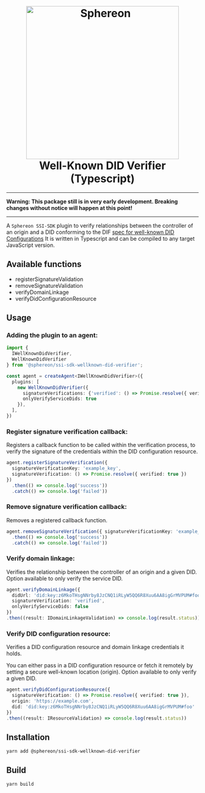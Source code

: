 <!--suppress HtmlDeprecatedAttribute -->
<h1 align="center">
  <br>
  <a href="https://www.sphereon.com"><img src="https://sphereon.com/content/themes/sphereon/assets/img/logo.svg" alt="Sphereon" width="400"></a>
  <br>Well-Known DID Verifier (Typescript) 
  <br>
</h1>

---

**Warning: This package still is in very early development. Breaking changes without notice will happen at this point!**

---

A `Sphereon SSI-SDK` plugin to verify relationships between the controller of an origin and a DID conforming to the DIF [spec for well-known DID Configurations](https://identity.foundation/.well-known/resources/did-configuration/)   It is written in Typescript and can be compiled to any target JavaScript version.

## Available functions
* registerSignatureValidation
* removeSignatureValidation
* verifyDomainLinkage
* verifyDidConfigurationResource

## Usage

### Adding the plugin to an agent:

```typescript
import { 
  IWellKnownDidVerifier, 
  WellKnownDidVerifier 
} from '@sphereon/ssi-sdk-wellknown-did-verifier';

const agent = createAgent<IWellKnownDidVerifier>({
  plugins: [
    new WellKnownDidVerifier({
      signatureVerifications: {'verified': () => Promise.resolve({ verified: true })},
      onlyVerifyServiceDids: true
    }),
  ],
})
```

### Register signature verification callback:

Registers a callback function to be called within the verification process, to verify the signature of the credentials within the DID configuration resource.

```typescript
agent.registerSignatureVerification({
  signatureVerificationKey: 'example_key',
  signatureVerification: () => Promise.resolve({ verified: true })
})
  .then(() => console.log('success'))
  .catch(() => console.log('failed'))
```

### Remove signature verification callback:

Removes a registered callback function.

```typescript
agent.removeSignatureVerification({ signatureVerificationKey: 'example_key' })
  .then(() => console.log('success'))
  .catch(() => console.log('failed'))
```

### Verify domain linkage:

Verifies the relationship between the controller of an origin and a given DID. 
Option available to only verify the service DID.

```typescript
agent.verifyDomainLinkage({
  didUrl: 'did:key:z6MkoTHsgNNrby8JzCNQ1iRLyW5QQ6R8Xuu6AA8igGrMVPUM#foo',
  signatureVerification: 'verified',
  onlyVerifyServiceDids: false
})
.then((result: IDomainLinkageValidation) => console.log(result.status))
```

### Verify DID configuration resource:

Verifies a DID configuration resource and domain linkage credentials it holds.

You can either pass in a DID configuration resource or fetch it remotely by setting a secure well-known location (origin).
Option available to only verify a given DID.

```typescript
agent.verifyDidConfigurationResource({
  signatureVerification: () => Promise.resolve({ verified: true }),
  origin: 'https://example.com',
  did: 'did:key:z6MkoTHsgNNrby8JzCNQ1iRLyW5QQ6R8Xuu6AA8igGrMVPUM#foo'
})
.then((result: IResourceValidation) => console.log(result.status))
```

## Installation

```shell
yarn add @sphereon/ssi-sdk-wellknown-did-verifier
```

## Build

```shell
yarn build
```
